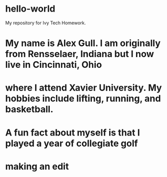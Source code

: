 # hello-world
My repository for Ivy Tech Homework. 
# My name is Alex Gull. I am originally from Rensselaer, Indiana but I now live in Cincinnati, Ohio 
# where I attend Xavier University. My hobbies include lifting, running, and basketball. 
# A fun fact about myself is that I played a year of collegiate golf
# making an edit
